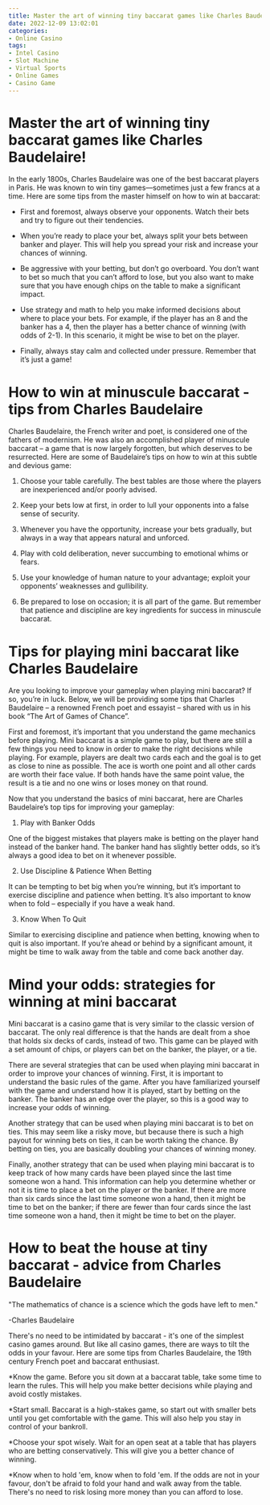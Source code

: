 ```yaml
---
title: Master the art of winning tiny baccarat games like Charles Baudelaire!
date: 2022-12-09 13:02:01
categories:
- Online Casino
tags:
- Intel Casino
- Slot Machine
- Virtual Sports
- Online Games
- Casino Game
---
```



#  Master the art of winning tiny baccarat games like Charles Baudelaire!

In the early 1800s, Charles Baudelaire was one of the best baccarat players in Paris. He was known to win tiny games—sometimes just a few francs at a time. Here are some tips from the master himself on how to win at baccarat:

* First and foremost, always observe your opponents. Watch their bets and try to figure out their tendencies.

* When you’re ready to place your bet, always split your bets between banker and player. This will help you spread your risk and increase your chances of winning.

* Be aggressive with your betting, but don’t go overboard. You don’t want to bet so much that you can’t afford to lose, but you also want to make sure that you have enough chips on the table to make a significant impact.

* Use strategy and math to help you make informed decisions about where to place your bets. For example, if the player has an 8 and the banker has a 4, then the player has a better chance of winning (with odds of 2-1). In this scenario, it might be wise to bet on the player.

* Finally, always stay calm and collected under pressure. Remember that it’s just a game!

#  How to win at minuscule baccarat - tips from Charles Baudelaire

Charles Baudelaire, the French writer and poet, is considered one of the fathers of modernism. He was also an accomplished player of minuscule baccarat – a game that is now largely forgotten, but which deserves to be resurrected. Here are some of Baudelaire’s tips on how to win at this subtle and devious game:

1. Choose your table carefully. The best tables are those where the players are inexperienced and/or poorly advised.

2. Keep your bets low at first, in order to lull your opponents into a false sense of security.

3. Whenever you have the opportunity, increase your bets gradually, but always in a way that appears natural and unforced.

4. Play with cold deliberation, never succumbing to emotional whims or fears.

5. Use your knowledge of human nature to your advantage; exploit your opponents’ weaknesses and gullibility.

6. Be prepared to lose on occasion; it is all part of the game. But remember that patience and discipline are key ingredients for success in minuscule baccarat.

#  Tips for playing mini baccarat like Charles Baudelaire

Are you looking to improve your gameplay when playing mini baccarat? If so, you’re in luck. Below, we will be providing some tips that Charles Baudelaire – a renowned French poet and essayist – shared with us in his book “The Art of Games of Chance”.

First and foremost, it’s important that you understand the game mechanics before playing. Mini baccarat is a simple game to play, but there are still a few things you need to know in order to make the right decisions while playing. For example, players are dealt two cards each and the goal is to get as close to nine as possible. The ace is worth one point and all other cards are worth their face value. If both hands have the same point value, the result is a tie and no one wins or loses money on that round.

Now that you understand the basics of mini baccarat, here are Charles Baudelaire’s top tips for improving your gameplay:

1. Play with Banker Odds

One of the biggest mistakes that players make is betting on the player hand instead of the banker hand. The banker hand has slightly better odds, so it’s always a good idea to bet on it whenever possible.

2. Use Discipline & Patience When Betting

It can be tempting to bet big when you’re winning, but it’s important to exercise discipline and patience when betting. It’s also important to know when to fold – especially if you have a weak hand.

3. Know When To Quit

Similar to exercising discipline and patience when betting, knowing when to quit is also important. If you’re ahead or behind by a significant amount, it might be time to walk away from the table and come back another day.

#  Mind your odds: strategies for winning at mini baccarat

Mini baccarat is a casino game that is very similar to the classic version of baccarat. The only real difference is that the hands are dealt from a shoe that holds six decks of cards, instead of two. This game can be played with a set amount of chips, or players can bet on the banker, the player, or a tie.

There are several strategies that can be used when playing mini baccarat in order to improve your chances of winning. First, it is important to understand the basic rules of the game. After you have familiarized yourself with the game and understand how it is played, start by betting on the banker. The banker has an edge over the player, so this is a good way to increase your odds of winning.

Another strategy that can be used when playing mini baccarat is to bet on ties. This may seem like a risky move, but because there is such a high payout for winning bets on ties, it can be worth taking the chance. By betting on ties, you are basically doubling your chances of winning money.

Finally, another strategy that can be used when playing mini baccarat is to keep track of how many cards have been played since the last time someone won a hand. This information can help you determine whether or not it is time to place a bet on the player or the banker. If there are more than six cards since the last time someone won a hand, then it might be time to bet on the banker; if there are fewer than four cards since the last time someone won a hand, then it might be time to bet on the player.

#  How to beat the house at tiny baccarat - advice from Charles Baudelaire

"The mathematics of chance is a science which the gods have left to men."

-Charles Baudelaire

There's no need to be intimidated by baccarat - it's one of the simplest casino games around. But like all casino games, there are ways to tilt the odds in your favour. Here are some tips from Charles Baudelaire, the 19th century French poet and baccarat enthusiast.

*Know the game. Before you sit down at a baccarat table, take some time to learn the rules. This will help you make better decisions while playing and avoid costly mistakes.

*Start small. Baccarat is a high-stakes game, so start out with smaller bets until you get comfortable with the game. This will also help you stay in control of your bankroll.

*Choose your spot wisely. Wait for an open seat at a table that has players who are betting conservatively. This will give you a better chance of winning.

*Know when to hold 'em, know when to fold 'em. If the odds are not in your favour, don't be afraid to fold your hand and walk away from the table. There's no need to risk losing more money than you can afford to lose.